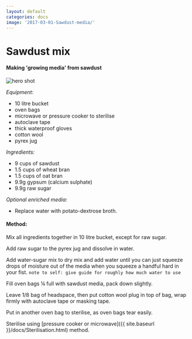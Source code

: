 ```yaml
---
layout: default
categories: docs
image: '2017-03-01-Sawdust-media/'
---
```


# Sawdust mix

#### Making 'growing media' from sawdust  
![hero shot]({{site.baseurl}}{{site.imageurl}}{{page.image}}20170215_153858.jpg)

_Equipment:_   

 - 10 litre bucket
 - oven bags
 - microwave or pressure cooker to sterilise
 - autoclave tape  
 - thick waterproof gloves  
 - cotton wool  
 - pyrex jug  

_Ingredients:_  

 - 9 cups of sawdust
 - 1.5 cups of wheat bran
 - 1.5 cups of oat bran
 - 9.9g gypsum (calcium sulphate)
 - 9.9g raw sugar

_Optional enriched media:_  

 - Replace water with potato-dextrose broth.

#### Method:
Mix all ingredients together in 10 litre bucket, except for raw sugar.  

Add raw sugar to the pyrex jug and dissolve in water.

Add water-sugar mix to dry mix and add water until you can just squeeze drops of moisture out of the media when you squeeze a handful hard in your fist.  `note to self: give guide for roughly how much water to use`

Fill oven bags ¼ full with sawdust media, pack down slightly.  

Leave 1/8 bag of headspace, then put cotton wool plug in top of bag, wrap firmly with autoclave tape or masking tape.  

Put in another oven bag to sterilise, as oven bags tear easily.  

Sterilise using [pressure cooker or microwave]({{ site.baseurl }}/docs/Sterilisation.html) method.
